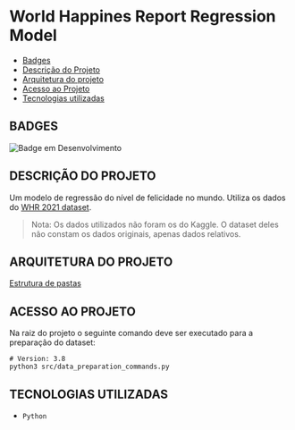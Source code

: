 # World Happines Report Regression Model

* [Badges](#badges)
* [Descrição do Projeto](#descrição-do-projeto)
* [Arquitetura do projeto](#arquitetura-do-projeto)
* [Acesso ao Projeto](#acesso-ao-projeto)
* [Tecnologias utilizadas](#tecnologias-utilizadas)

## BADGES

![Badge em Desenvolvimento](http://img.shields.io/static/v1?label=STATUS&message=EM%20DESENVOLVIMENTO&color=GREEN&style=for-the-badge)

## DESCRIÇÃO DO PROJETO

Um modelo de regressão do nível de felicidade no mundo. Utiliza os dados do [WHR 2021 dataset](https://worldhappiness.report/ed/2021/).

> Nota: Os dados utilizados não foram os do Kaggle. O dataset deles não constam os dados originais, apenas dados relativos.

## ARQUITETURA DO PROJETO

[Estrutura de pastas](https://github.com/SalatielBairros/world-happiness-report/blob/main/docs/Architecture.md)

## ACESSO AO PROJETO

Na raiz do projeto o seguinte comando deve ser executado para a preparação do dataset:

```shell
# Version: 3.8
python3 src/data_preparation_commands.py
```

## TECNOLOGIAS UTILIZADAS

* ``Python``
